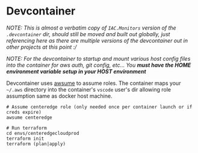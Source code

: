 # Devcontainer

_NOTE: This is almost a verbatim copy of `IAC.Monitors` version of the `.devcontainer` dir, should still be moved and built out globally, just referencing here as there are multiple versions of the devcontainer out in other projects at this point :/_

_NOTE: For the devcontainer to startup and mount various host config files into the container for aws auth, git config, etc... You **must have the HOME environment variable setup in your HOST environment**_

Devcontainer uses [awsume](https://awsu.me/) to assume roles. The container maps your `~/.aws` directory into the container's `vscode` user's dir allowing role assumption same as docker host machine.

```shell
# Assume centeredge role (only needed once per container launch or if creds expire)
awsume centeredge

# Run terraform
cd envs/centeredgecloudprod
terraform init
terraform (plan|apply)
```
